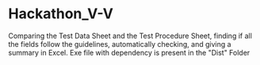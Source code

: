 # Hackathon_V-V
Comparing the Test Data Sheet and the Test Procedure Sheet, finding if all the fields follow the guidelines, automatically checking, and giving a summary in Excel.
Exe file with dependency is present in the "Dist" Folder
